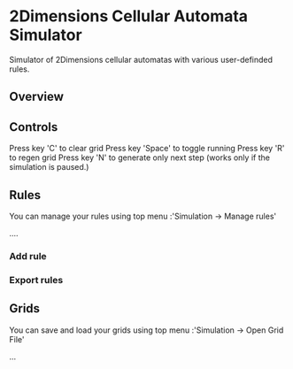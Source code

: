 # 2Dimensions Cellular Automata Simulator

Simulator of 2Dimensions cellular automatas with various user-definded rules.

## Overview



## Controls

Press key 'C' to clear grid
Press key 'Space' to toggle running
Press key 'R' to regen grid
Press key 'N' to generate only next step (works only if the simulation is paused.)

## Rules

You can manage your rules using top menu :'Simulation -> Manage rules'

....

### Add rule

### Export rules

## Grids

You can save and load your grids using top menu :'Simulation -> Open Grid File'


...
